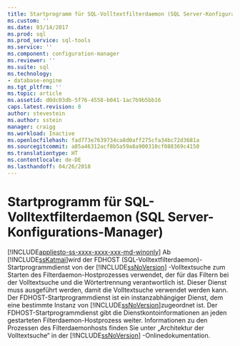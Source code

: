```yaml
---
title: Startprogramm für SQL-Volltextfilterdaemon (SQL Server-Konfigurations-Manager) | Microsoft-Dokumentation
ms.custom: ''
ms.date: 03/14/2017
ms.prod: sql
ms.prod_service: sql-tools
ms.service: ''
ms.component: configuration-manager
ms.reviewer: ''
ms.suite: sql
ms.technology:
- database-engine
ms.tgt_pltfrm: ''
ms.topic: article
ms.assetid: d0dc03db-5f76-4558-b041-1ac7b9b5bb16
caps.latest.revision: 8
author: stevestein
ms.author: sstein
manager: craigg
ms.workload: Inactive
ms.openlocfilehash: fad773e7639734ca8d0aff275cfa34bc72d3681a
ms.sourcegitcommit: a85a46312acf8b5a59a8a900310cf088369c4150
ms.translationtype: HT
ms.contentlocale: de-DE
ms.lasthandoff: 04/26/2018
---
```

# <a name="sql-full-text-filter-daemon-launcher-sql-server-configuration-manager"></a>Startprogramm für SQL-Volltextfilterdaemon (SQL Server-Konfigurations-Manager)
[!INCLUDE[appliesto-ss-xxxx-xxxx-xxx-md-winonly](../../includes/appliesto-ss-xxxx-xxxx-xxx-md-winonly.md)]
  Ab [!INCLUDE[ssKatmai](../../includes/sskatmai-md.md)]wird der FDHOST (SQL-Volltextfilterdaemon)-Startprogrammdienst von der [!INCLUDE[ssNoVersion](../../includes/ssnoversion-md.md)] -Volltextsuche zum Starten des Filterdaemon-Hostprozesses verwendet, der für das Filtern bei der Volltextsuche und die Wörtertrennung verantwortlich ist. Dieser Dienst muss ausgeführt werden, damit die Volltextsuche verwendet werden kann. Der FDHOST-Startprogrammdienst ist ein instanzabhängiger Dienst, dem eine bestimmte Instanz von [!INCLUDE[ssNoVersion](../../includes/ssnoversion-md.md)]zugeordnet ist. Der FDHOST-Startprogrammdienst gibt die Dienstkontoinformationen an jeden gestarteten Filterdaemon-Hostprozess weiter. Informationen zu den Prozessen des Filterdaemonhosts finden Sie unter „Architektur der Volltextsuche“ in der [!INCLUDE[ssNoVersion](../../includes/ssnoversion-md.md)] -Onlinedokumentation.  
  
  
